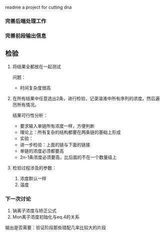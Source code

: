 readme
a project for cutting dna

### 完善后端处理工作

### 完善前段输出信息



## 检验
1. 将结果全都放在一起测试

    问题：
   * 时间复杂度很高
    
2. 在所有结果中任意选出2条，进行检验，记录溶液中所有序列的浓度。然后遍历所有情况。

    结果可行性分析：
   * 要求输入单链所有浓度一样，方便判断
   * 理论上：所有复杂的结构都要在两条链的基础上形成
   * 实验：
   * 进一步检验：上面的链与下面的链接
   * 单链的浓度必须都要高
   * 2n-1条浓度必须要高，比后面的不在一个数量级上
   
   
   
3. 检验过程涉及的参数：

   1. 浓度默认一样
   2. 温度
   
### 下一次讨论
   1. 钠离子浓度与矫正公式
   2. Mon离子浓度初始化与eq.4的关系

 
输出是否需要：验证阶段那些错配几率比较大的片段
